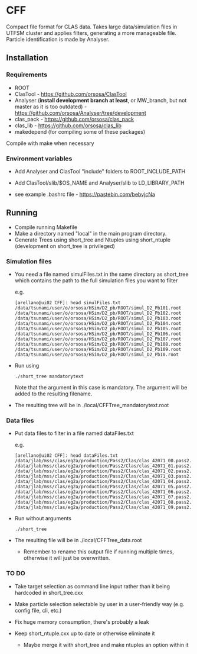 # CFF

Compact file format for CLAS data. Takes large data/simulation files
in UTFSM cluster and applies filters, generating a more manageable
file. Particle identification is made by Analyser.

## Installation

### Requirements
* ROOT
* ClasTool - https://github.com/orsosa/ClasTool
* Analyser (**install development branch at least**, or MW_branch, but not master as it is too outdated) - https://github.com/orsosa/Analyser/tree/development
* clas_pack - https://github.com/orsosa/clas_pack
* clas_lib - https://github.com/orsosa/clas_lib
* makedepend (for compiling some of these packages)

Compile with make when necessary

### Environment variables
* Add Analyser and ClasTool "include" folders to ROOT_INCLUDE_PATH
* Add ClasTool/slib/$OS_NAME and Analyser/slib to LD_LIBRARY_PATH

* see example .bashrc file - https://pastebin.com/bebvjcNa

## Running
* Compile running Makefile
* Make a directory named "local" in the main program directory.
* Generate Trees using short_tree and Ntuples using short_ntuple (development on short_tree is privileged)

### Simulation files

* You need a file named simulFiles.txt in the same directory as
  short_tree which contains the path to the full simulation files you
  want to filter

  e.g.
  ```
  [arellano@ui02 CFF]: head simulFiles.txt 
  /data/tsunami/user/o/orsosa/HSim/D2_pb/ROOT/simul_D2_Pb101.root
  /data/tsunami/user/o/orsosa/HSim/D2_pb/ROOT/simul_D2_Pb102.root
  /data/tsunami/user/o/orsosa/HSim/D2_pb/ROOT/simul_D2_Pb103.root
  /data/tsunami/user/o/orsosa/HSim/D2_pb/ROOT/simul_D2_Pb104.root
  /data/tsunami/user/o/orsosa/HSim/D2_pb/ROOT/simul_D2_Pb105.root
  /data/tsunami/user/o/orsosa/HSim/D2_pb/ROOT/simul_D2_Pb106.root
  /data/tsunami/user/o/orsosa/HSim/D2_pb/ROOT/simul_D2_Pb107.root
  /data/tsunami/user/o/orsosa/HSim/D2_pb/ROOT/simul_D2_Pb108.root
  /data/tsunami/user/o/orsosa/HSim/D2_pb/ROOT/simul_D2_Pb109.root
  /data/tsunami/user/o/orsosa/HSim/D2_pb/ROOT/simul_D2_Pb10.root  
  ```
* Run using
  ```
  ./short_tree mandatorytext
  ```

  Note that the argument in this case is mandatory. The argument will
  be added to the resulting filename.
  
* The resulting tree will be in ./local/CFFTree_mandatorytext.root

### Data files

* Put data files to filter in a file named dataFiles.txt

  e.g.
  ```
  [arellano@ui02 CFF]: head dataFiles.txt 
  /data/jlab/mss/clas/eg2a/production/Pass2/Clas/clas_42071_00.pass2.root
  /data/jlab/mss/clas/eg2a/production/Pass2/Clas/clas_42071_01.pass2.root
  /data/jlab/mss/clas/eg2a/production/Pass2/Clas/clas_42071_02.pass2.root
  /data/jlab/mss/clas/eg2a/production/Pass2/Clas/clas_42071_03.pass2.root
  /data/jlab/mss/clas/eg2a/production/Pass2/Clas/clas_42071_04.pass2.root
  /data/jlab/mss/clas/eg2a/production/Pass2/Clas/clas_42071_05.pass2.root
  /data/jlab/mss/clas/eg2a/production/Pass2/Clas/clas_42071_06.pass2.root
  /data/jlab/mss/clas/eg2a/production/Pass2/Clas/clas_42071_07.pass2.root
  /data/jlab/mss/clas/eg2a/production/Pass2/Clas/clas_42071_08.pass2.root
  /data/jlab/mss/clas/eg2a/production/Pass2/Clas/clas_42071_09.pass2.root  
  ```
* Run without arguments
  ```
  ./short_tree
  ```
  
* The resulting file will be in ./local/CFFTree_data.root

  * Remember to rename this output file if running multiple times, otherwise it
    will just be overwritten.


### TO DO

* Take target selection as command line input rather than it being hardcoded in short_tree.cxx

* Make particle selection selectable by user in a user-friendly way (e.g. config file, cli, etc.)

* Fix huge memory consumption, there's probably a leak

* Keep short_ntuple.cxx up to date or otherwise eliminate it
  * Maybe merge it with short_tree and make ntuples an option within it